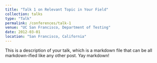 ```yaml
---
title: "Talk 1 on Relevant Topic in Your Field"
collection: talks
type: "Talk"
permalink: /conferences/talk-1
venue: "UC San Francisco, Department of Testing"
date: 2012-03-01
location: "San Francisco, California"
---
```


This is a description of your talk, which is a markdown file that can be all markdown-ified like any other post. Yay markdown!
